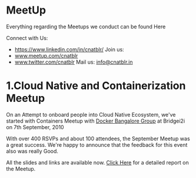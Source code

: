# MeetUp
Everything regarding the Meetups we conduct can be found Here

Connect with Us:
* https://www.linkedin.com/in/cnatblr/
Join us:
* www.meetup.com/cnatblr
* www.twitter.com/cnatblr
Mail us: info@cnatblr.in
# 1.Cloud Native and Containerization Meetup
On an Attempt to onboard people into Cloud Native Ecosystem, we've started with Containers Meetup with [Docker Bangalore Group](https://www.meetup.com/Docker-Bangalore/) at Bridgei2i on 7th September, 2010

With over 400 RSVPs and about 100 attendees, the September Meetup was a great success.
We're happy to announce that the feedback for this event also was really Good.

All the slides and links are available now. [Click Here](https://github.com/imjuststarting/MeetUp/blob/master/7thSep19/7thSep.md) for a detailed report on the Meetup.
